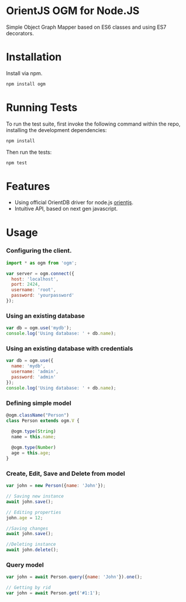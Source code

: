 # OrientJS OGM for Node.JS
Simple Object Graph Mapper based on ES6 classes and using ES7 decorators.

# Installation

Install via npm.

```sh
npm install ogm
```

# Running Tests

To run the test suite, first invoke the following command within the repo, installing the development dependencies:

```sh
npm install
```

Then run the tests:

```sh
npm test
```

# Features

- Using official OrientDB driver for node.js [orientjs](https://github.com/orientechnologies/orientjs).
- Intuitive API, based on next gen javascript.

# Usage

### Configuring the client.

```js
import * as ogm from 'ogm';

var server = ogm.connect({
  host: 'localhost',
  port: 2424,
  username: 'root',
  password: 'yourpassword'
});
```


### Using an existing database

```js
var db = ogm.use('mydb');
console.log('Using database: ' + db.name);
```

### Using an existing database with credentials

```js
var db = ogm.use({
  name: 'mydb',
  username: 'admin',
  password: 'admin'
});
console.log('Using database: ' + db.name);
```

### Defining simple model

```js
@ogm.className("Person")
class Person extends ogm.V {

  @ogm.type(String)
  name = this.name;
 
  @ogm.type(Number)
  age = this.age;
}
```

### Create, Edit, Save and Delete from model

```js
var john = new Person({name: 'John'});

// Saving new instance
await john.save();

// Editing properties
john.age = 12;

//Saving changes
await john.save();

//Deleting instance
await john.delete();

```

### Query model

```js
var john = await Person.query({name: 'John'}).one();

// Getting by rid
var john = await Person.get('#1:1');


```



